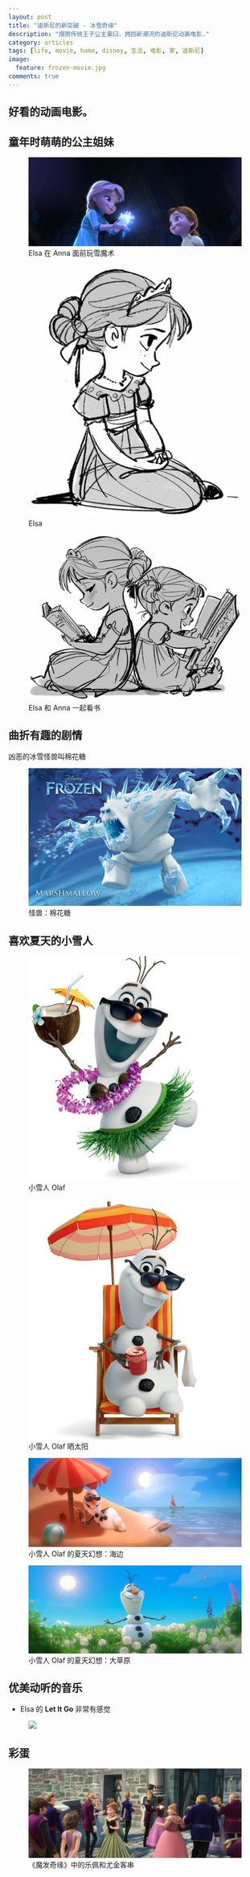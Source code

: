 ```yaml
---
layout: post
title: "迪斯尼的新突破 - 冰雪奇缘"
description: "摆脱传统王子公主窠臼，拥抱新潮流的迪斯尼动画电影."
category: articles
tags: [life, movie, home, disney, 生活, 电影, 家, 迪斯尼]
image:
  feature: frozen-movie.jpg
comments: true
---
```


## 好看的动画电影。

## 童年时萌萌的公主姐妹

<figure>
	<img src="/images/frozen-kid-01.jpg">
	<figcaption>Elsa 在 Anna 面前玩雪魔术</figcaption>
</figure>

<figure>
	<img src="/images/frozen-kid-02.jpg">
	<figcaption>Elsa</figcaption>
</figure>

<figure>
	<img src="/images/frozen-kid-03.jpg">
	<figcaption>Elsa 和 Anna 一起看书</figcaption>
</figure>

## 曲折有趣的剧情

凶恶的冰雪怪兽叫棉花糖

<figure>
	<img src="/images/frozen-marshmallow.jpg">
	<figcaption>怪兽：棉花糖</figcaption>
</figure>

## 喜欢夏天的小雪人

<figure>
	<img src="/images/frozen-olaf-01.jpg">
	<figcaption>小雪人 Olaf </figcaption>
</figure>

<figure>
	<img src="/images/frozen-olaf-02.jpg">
	<figcaption>小雪人 Olaf 晒太阳</figcaption>
</figure>

<figure>
	<img src="/images/frozen-olaf-03.jpg">
	<figcaption>小雪人 Olaf 的夏天幻想：海边</figcaption>
</figure>

<figure>
	<img src="/images/frozen-olaf-04.jpg">
	<figcaption>小雪人 Olaf 的夏天幻想：大草原</figcaption>
</figure>

## 优美动听的音乐 ##

+ Elsa 的 **Let It Go** 非常有感觉

<figure>
	<img src="/images/frozen-elsa-letitgo.jpg">
</figure>



## 彩蛋 ##

<figure>
	<img src="/images/frozen-easter-egg.jpg">
	<figcaption>《魔发奇缘》中的乐佩和尤金客串</figcaption>
</figure>